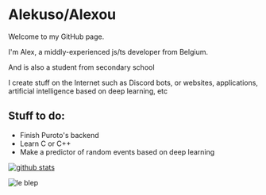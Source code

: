 # Alekuso/Alexou

Welcome to my GitHub page.

I'm Alex, a middly-experienced js/ts developer from Belgium.

And is also a student from secondary school

I create stuff on the Internet such as Discord bots, or websites, applications, artificial intelligence based on deep learning, etc

## Stuff to do:
* Finish Puroto's backend
* Learn C or C++
* Make a predictor of random events based on deep learning

[![github stats](https://github-readme-stats.vercel.app/api?username=Alekuso&show_icons=true&theme=tokyonight)](https://pbs.twimg.com/media/EuDxh5vXIAgxv8_?format=png&name=large)

![le blep](https://pbs.twimg.com/media/EuDxh5vXIAgxv8_?format=png&name=large)
